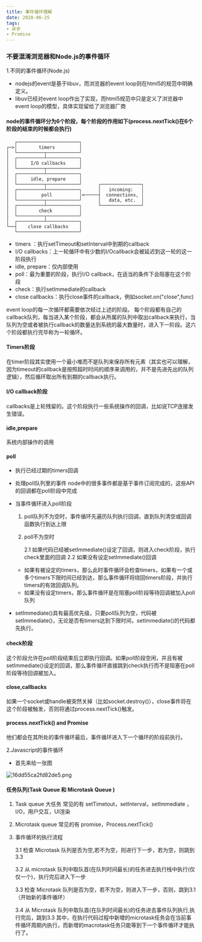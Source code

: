 ```yaml
---
title: 事件循环理解
date: 2020-06-25
tags:
- 异步
- Promise
---
```

### 不要混淆浏览器和Node.js的事件循环

1.不同的事件循环(Node.js)

* nodejs的event是基于libuv，而浏览器的event loop则在html5的规范中明确定义。
* libuv已经对event loop作出了实现，而html5规范中只是定义了浏览器中event loop的模型，具体实现留给了浏览器厂商

#### node的事件循环分为6个阶段，每个阶段的作用如下(process.nextTick()在6个阶段的结束的时候都会执行)

```shell
   ┌───────────────────────┐
┌─>│        timers         │
│  └──────────┬────────────┘
│  ┌──────────┴────────────┐
│  │     I/O callbacks     │
│  └──────────┬────────────┘
│  ┌──────────┴────────────┐
│  │     idle, prepare     │
│  └──────────┬────────────┘      ┌───────────────┐
│  ┌──────────┴────────────┐      │   incoming:   │
│  │         poll          │<─────┤  connections, │
│  └──────────┬────────────┘      │   data, etc.  │
│  ┌──────────┴────────────┐      └───────────────┘
│  │        check          │
│  └──────────┬────────────┘
│  ┌──────────┴────────────┐
└──┤    close callbacks    │
   └───────────────────────┘
```

* timers ：执行setTimeout和setInterval中到期的callback
* I/O callbacks：上一轮循环中有少数的I/Ocallback会被延迟到这一轮的这一阶段执行
* idle, prepare：仅内部使用
* poll：最为重要的阶段，执行I/O callback，在适当的条件下会阻塞在这个阶段
* check：执行setImmediate的callback
* close callbacks：执行close事件的callback，例如socket.on("close",func)

event loop的每一次循环都需要依次经过上述的阶段。  每个阶段都有自己的callback队列，每当进入某个阶段，都会从所属的队列中取出callback来执行，当队列为空或者被执行callback的数量达到系统的最大数量时，进入下一阶段。这六个阶段都执行完毕称为一轮循环。

#### Timers阶段

在timer阶段其实使用一个最小堆而不是队列来保存所有元素（其实也可以理解，因为timeout的callback是按照超时时间的顺序来调用的，并不是先进先出的队列逻辑），然后循环取出所有到期的callback执行。

#### I/O callback阶段

callbacks是上轮残留的。这个阶段执行一些系统操作的回调，比如说TCP连接发生错误。

#### idle,prepare

系统内部操作的调用

#### poll

* 执行已经过期的timers回调
* 处理poll队列里的事件
node中的很多事件都是基于事件订阅完成的，这些API的回调都在poll阶段中完成
* 当事件循环进入poll阶段
  1. poll队列不为空时，事件循环先遍历队列执行回调，直到队列清空或回调函数执行到达上限
  2. poll不为空时

      2.1 如果代码已经被setImmediate()设定了回调，则进入check阶段，执行check里面的回调
      2.2 如果没有设定setImmediate()回调
  * 如果有被设定的timers，那么此时事件循环会检查timers，如果有一个或多个timers下限时间已经到达，那么事件循环将绕回timers阶段，并执行timers的有效回调队列。
  * 如果没有设定timers，那么事件循环是在阻塞poll阶段等待回调被加入poll队列

* setImmediate()具有最高优先级，只要poll队列为空，代码被setImmediate()，无论是否有timers达到下限时间，setImmediate()的代码都先执行。

#### check阶段

这个阶段允许在poll阶段结束后立即执行回调。如果poll阶段空闲，并且有被setImmediate()设定的回调，那么事件循环直接跳到check执行而不是阻塞在poll阶段等待回调被加入。

#### close,callbacks

如果一个socket或handle被突然关掉（比如socket.destroy()），close事件将在这个阶段被触发，否则将通过process.nextTick()触发。

#### process.nextTick() and Promise

他们都会在其所处的事件循环最后，事件循环进入下一个循环的阶段前执行。

2.Javascript的事件循环

* 首先来给一张图

![16dd55ca2fd82de5.png](https://i.loli.net/2020/05/15/k9L5WmXBVJPo7Mp.png)

#### 任务队列(Task Queue 和 Microtask Queue )

  1. Task queue 大任务
    常见的有 setTimetout，setInterval，setImmediate ，I/O，用户交互，UI渲染
  2. Microtask queue
    常见的有 promise，Process.nextTick()
  3. 事件循环的执行流程

      3.1 检查 Microtask 队列是否为空,若不为空，则进行下一步，若为空，则跳到3.3

      3.2 从 microtask 队列中取队首(在队列时间最长)的任务进去执行栈中执行(仅仅一个)，执行完后进入下一步

      3.3 检查 Microtask 队列是否为空，若不为空，则进入下一步，否则，跳到3.1（开始新的事件循环）

      3.4 从 Microtask 队列中取队首(在队列时间最长)的任务进去事件队列执行,执行完后，跳到3.3 其中，在执行代码过程中新增的microtask任务会在当前事件循环周期内执行，而新增的macrotask任务只能等到下一个事件循环才能执行了。
